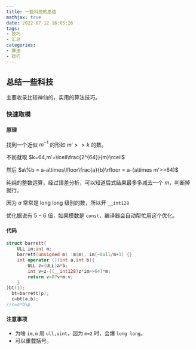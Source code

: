```yaml
---
title: 一些科技的总结
mathjax: true
date: 2022-07-12 16:05:26
tags:
- 技巧
- 汇总
categories:
- 算法
- 技巧
---
```


## 总结一些科技

主要收录比较神仙的，实用的算法技巧。

### 快速取模

#### 原理

找到一个近似 $m^{-1}$ 的形如 $m'>>k$ 的数。

不妨就取 $k=64,m'=\lceil\frac{2^{64}}{m}\rceil$

然后 $a\%b = a-a\times\lfloor\frac{a}{b}\rfloor = a-(a\times m'>>64)$

纯纯的整数运算，经过误差分析，可以知道后式结果最多多减去一个 $m$，判断掉就行。

因为 $a$ 常常是 $\text{long long}$ 级别的数，所以开 `__int128`

优化据说有 $5-6$ 倍，如果模数是 `const`，编译器会自动帮忙用这个优化。

#### 代码

```c++
struct barrett{
	ULL im;int m;
	barrett(unsigned m) :m(m), im(~0ull/m+1) {}
	int operator ()(int a,int b){
		ULL z=(ULL)a*b;
		int v=z-((__int128)z*im>>64)*m;
		return v<0?v+m:v;
	}
}bt(1);
  bt=barrett(p);
  c=bt(a,b);
//c=a*b%p
```

#### 注意事项

- 为啥 `im,m` 用 `ull,uint`，因为 `m=2` 时，会爆 `long long`。
- 可以重载括号。

